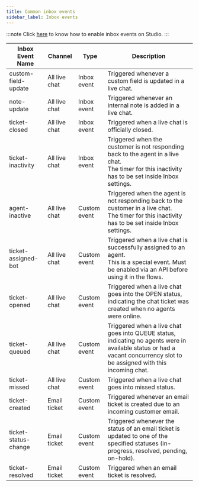 ```yaml
---
title: Common inbox events
sidebar_label: Inbox events
---
```


:::note
Click [here](https://docs.yellow.ai/docs/platform_concepts/studio/events/event-hub) to know how to enable inbox events on Studio. 
:::


| Inbox Event Name       | Channel        | Type        | Description                                                                                                   |
|-------------------------|-----------------|-------------|---------------------------------------------------------------------------------------------------------------|
| custom-field-update     | All live chat   | Inbox event | Triggered whenever a custom field is updated in a live chat.                                                 |
| note-update             | All live chat   | Inbox event | Triggered whenever an internal note is added in a live chat.                                                  |
| ticket-closed           | All live chat   | Inbox event | Triggered when a live chat is officially closed.                                                              |
| ticket-inactivity         | All live chat   | Inbox event | Triggered when the customer is not responding back to the agent in a live chat. <br/> The timer for this inactivity has to be set inside Inbox settings.                            |        
| agent-inactive          | All live chat   | Custom event | Triggered when the agent is not responding back to the customer in a live chat.     <br/>  The timer for this inactivity has to be set inside Inbox settings.                           |
| ticket-assigned-bot     | All live chat   | Custom event | Triggered when a live chat is successfully assigned to an agent.   <br/>  This is a special event. Must be enabled via an API before using it in the flows.                                          |
| ticket-opened           | All live chat   | Custom event | Triggered when a live chat goes into the OPEN status, indicating the chat ticket was created when no agents were online. |
| ticket-queued           | All live chat   | Custom event | Triggered when a live chat goes into QUEUE status, indicating no agents were in available status or had a vacant concurrency slot to be assigned with this incoming chat. |
| ticket-missed           | All live chat   | Custom event | Triggered when a live chat goes into missed status.                                                           |
| ticket-created          | Email ticket    | Custom event | Triggered whenever an email ticket is created due to an incoming customer email.                               |
| ticket-status-change    | Email ticket    | Custom event | Triggered whenever the status of an email ticket is updated to one of the specified statuses (in-progress, resolved, pending, on-hold). |
| ticket-resolved         | Email ticket    | Custom event | Triggered when an email ticket is resolved.                                                                   |



